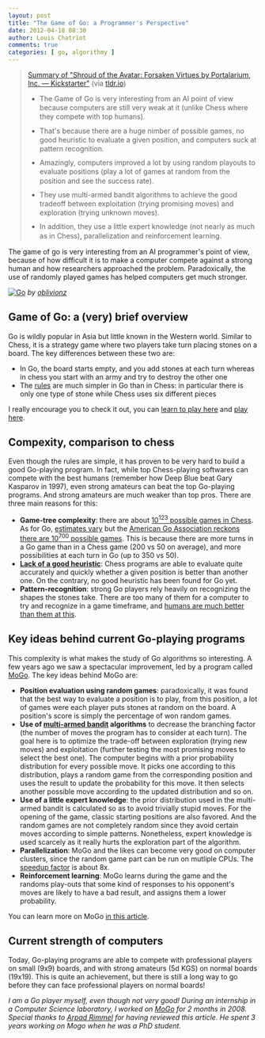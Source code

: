 ```yaml
---
layout: post
title: "The Game of Go: a Programmer's Perspective"
date: 2012-04-18 08:30
author: Louis Chatriot
comments: true
categories: [ go, algorithmy ]
---
```


<blockquote class="tldr-embed-widget" data-align="center">
<p>
<a href="http://staging.tldr.io/tldrs/513a39234cf688202900007c/the-game-of-go-a-programmers-perspective-need-for-air" class="link-to-tldr-page" target="_blank">Summary of "Shroud of the Avatar: Forsaken Virtues by Portalarium, Inc. — Kickstarter"</a> (via <a href="http://tldr.io" target="_blank">tldr.io</a>)
<ul>
<li style="margin-bottom: 10px; line-height: 130%;">The Game of Go is very interesting from an AI point of view because computers are still very weak at it (unlike Chess where they compete with top humans).</li>
<li style="margin-bottom: 10px; line-height: 130%;">That's because there are a huge nimber of possible games, no good heuristic to evaluate a given position, and computers suck at pattern recognition.</li>
<li style="margin-bottom: 10px; line-height: 130%;">Amazingly, computers improved a lot by using random playouts to evaluate positions (play a lot of games at random from the position and see the success rate).</li>
<li style="margin-bottom: 10px; line-height: 130%;">They use multi-armed bandit algorithms to achieve the good tradeoff between exploitation (trying promising moves) and exploration (trying unknown moves).</li>
<li style="margin-bottom: 10px; line-height: 130%;">In addition, they use a little expert knowledge (not nearly as much as in Chess), parallelization and reinforcement learning.</li>
</ul>
</p>
</blockquote>
<script async src="//staging.tldr.io/embed/widget-embed.js" charset="utf-8"></script>



The game of go is very interesting from an AI programmer's point of
view, because of how difficult it is to make a computer compete against
a strong human and how researchers approached the problem. Paradoxically, the use of randomly played games has helped computers get much stronger.  


[![Go](http://farm1.staticflickr.com/134/322662164_0260e91add_n.jpg)](http://www.flickr.com/photos/92544159@N00/322662164/)
*by [oblivionz](http://www.flickr.com/photos/obli/ "Author")*  


## Game of Go: a (very) brief overview
Go is wildly popular in Asia but little known in the Western world. Similar to Chess, it is a strategy game where two players take
turn placing stones on a board. The key differences between these
two are:  

* In Go, the board starts empty, and you add stones at each turn whereas in
  chess you start with an army and try to destroy the other one
* The [rules](http://senseis.xmp.net/?RulesOfGoIntroductory) are much simpler in Go than in Chess: in particular there is only one type of stone while Chess uses six different pieces

I really encourage you to check it out, you can [learn to play here](http://senseis.xmp.net/?RulesOfGoIntroductory) and [play here](http://www.gokgs.com/).


## Compexity, comparison to chess
Even though the rules are simple, it has proven to be very hard to
build a good Go-playing program. In fact, while top Chess-playing
softwares can compete with the best humans (remember how Deep Blue beat
Gary Kasparov in 1997), even strong amateurs can beat the top Go-playing
programs. And strong amateurs are much weaker than top pros. There are three main reasons for this:  

* **Game-tree complexity**: there are about [10<sup>123</sup> possible games
  in Chess](http://en.wikipedia.org/wiki/Shannon_number). As for Go,
[estimates vary](http://en.wikipedia.org/wiki/Go_and_mathematics) but
the [American Go Association reckons there are 10<sup>700</sup> possible
games](http://www.usgo.org/resources/topten.html). This is because there
are more turns in a Go game than in a Chess game (200 vs 50 on average),
and more possibilities at each turn in Go (up to 350 vs 50).
* **[Lack of a good heuristic](http://en.wikipedia.org/wiki/Evaluation_function)**: Chess programs are able to evaluate quite accurately and quickly whether a given position is better than another one. On the contrary, no good heuristic has been found for Go yet.
* **Pattern-recognition**: strong Go players rely heavily on recognizing
  the shapes the stones take. There are too many of them for a computer
to try and recognize in a game timeframe, and [humans are much better than them at this](http://curiosity.discovery.com/question/humans-better-than-computers).  


## Key ideas behind current Go-playing programs
This complexity is what makes the study of Go algorithms so interesting.
A few years ago we saw a spectacular improvement, led by a
program called [MoGo](http://www.lri.fr/~teytaud/mogo.html). The key
ideas behind MoGo are:  

* **Position evaluation using random games**: paradoxically, it was
  found that the best way to evaluate a position is to play, from this
position, a lot of games were each player puts stones at random
on the board. A position's score is simply the percentage of won
random games.
* **Use of [multi-armed bandit](http://en.wikipedia.org/wiki/Multi-armed_bandit) algorithms** to decrease the branching factor (the number of moves the program has to consider at each turn). The goal here is to optimize the trade-off between exploration (trying new moves) and exploitation (further testing the most promising moves to select the best one). The computer begins with a prior probability distribution for every possible move. It picks one according to this distribution, plays a random game from the corresponding position and uses the result to update the probability for this move. It then selects another possible move according to the updated distribution and so on.
* **Use of a little expert knowledge**: the prior distribution used in the
multi-armed bandit is calculated so as to avoid trivially stupid moves.
For the opening of the game, classic starting positions are also
favored. And the random games are not completely random since they avoid
certain moves according to simple patterns. Nonetheless, expert
knowledge is used scarcely as it really hurts the exploration part of
the algorithm.
* **Parallelization**: MoGo and the likes can become very good on
  computer clusters, since the random game part can be run on mutliple
CPUs. The [speedup factor](http://en.wikipedia.org/wiki/Amdahl's_law) is
about 8x.
* **Reinforcement learning**: MoGo learns during the game and the
  randoms play-outs that some kind of responses to his opponent's moves are likely to have a bad
result, and assigns them a lower probability.  

You can learn more on MoGo [in this article](http://www.pleinsud.u-psud.fr/specialR2008/en/12_GOthique.pdf).  


## Current strength of computers
Today, Go-playing programs are able to compete with professional players on small (9x9) boards, and with strong amateurs (5d KGS) on normal boards (19x19). This is quite an achievement, but there is still a long way to go before they can face professional players on normal boards!



*I am a Go player myself, even though not very good! During an
internship in a Computer Science laboratory, I worked on [MoGo](http://www.lri.fr/~teytaud/mogo.html) for 2 months in 2008.*  
*Special thanks to [Arpad Rimmel](http://www.linkedin.com/pub/arpad-rimmel/b/9a7/847) for having reviewed this article. He spent 3 years working on Mogo when he was a PhD student.*
